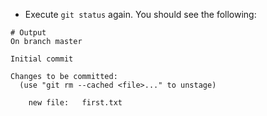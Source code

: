 
* Execute `git status` again.  You should see the following:

```
# Output
On branch master

Initial commit

Changes to be committed:
  (use "git rm --cached <file>..." to unstage)

	new file:   first.txt
```

